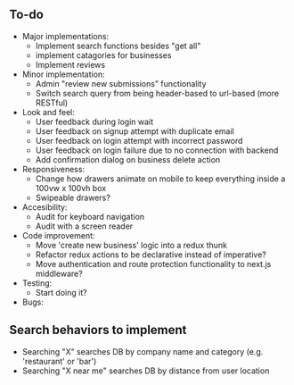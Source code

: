 ## To-do

- Major implementations:
  - Implement search functions besides "get all"
  - implement catagories for businesses
  - Implement reviews
- Minor implementation:
  - Admin "review new submissions" functionality
  - Switch search query from being header-based to url-based (more RESTful)
- Look and feel:
  - User feedback during login wait
  - User feedback on signup attempt with duplicate email
  - User feedback on login attempt with incorrect password
  - User feedback on login failure due to no connection with backend
  - Add confirmation dialog on business delete action
- Responsiveness:
  - Change how drawers animate on mobile to keep everything inside a 100vw x 100vh box
  - Swipeable drawers?
- Accesibility:
  - Audit for keyboard navigation
  - Audit with a screen reader
- Code improvement:
  - Move 'create new business' logic into a redux thunk
  - Refactor redux actions to be declarative instead of imperative?
  - Move authentication and route protection functionality to next.js middleware?
- Testing:
  - Start doing it?
- Bugs:

## Search behaviors to implement

- Searching "X" searches DB by company name and category (e.g. 'restaurant' or 'bar')
- Searching "X near me" searches DB by distance from user location
